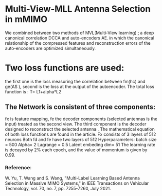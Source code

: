 # Multi-View-MLL Antenna Selection in mMIMO

We combined between two methods of MVL(Multi-View learning) ; a deep canonical
correlation DCCA and auto-encoders AE. in which the canonical relationship of the
compressed features and reconstruction errors of the auto-encoders are optimized
simultaneously.
#  Two loss functions are used:
the first one is the loss measuring the correlation between
fm(hc) and ge(AS ), second is the loss at the output of the autoencoder. The total loss
function is : T= L1+alpha*L2
## The Network is consistent of three components:
fx is feature mapping, fe the decoder components (selected antennas is the input) treated as the second view.
The third component is the decoder designed to reconstruct the selected antenna .
The mathematical equation of both loss functions are found in the article.
Fx consists of 3 layers of 512 neurons
Both fd and fe have two layers of 512
Hyperparameters: batch size = 500
Alpha= 2
Lagrange = 0.5
Latent embeding dim= 51
The learning rate is decayed by 2% each epoch, and the value of momentum is given by
0.99.

###  Reference:
W. Yu, T. Wang and S. Wang, "Multi-Label Learning Based Antenna Selection in
Massive MIMO Systems," in IEEE Transactions on Vehicular Technology, vol. 70, no. 7,
pp. 7255-7260, July 2021.
